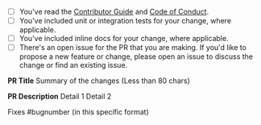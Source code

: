 
<!-- Thank you for submitting a pull request to our repo. -->

<!-- If this is your first PR in the ASP.NET Core repo, please run through the checklist
below to ensure a smooth review and merge process for your PR. -->

- [ ] You've read the [Contributor Guide](https://github.com/dotnet/aspnetcore/blob/main/CONTRIBUTING.md) and [Code of Conduct](https://github.com/dotnet/aspnetcore/blob/main/CODE-OF-CONDUCT.md).
- [ ] You've included unit or integration tests for your change, where applicable.
- [ ] You've included inline docs for your change, where applicable.
- [ ] There's an open issue for the PR that you are making. If you'd like to propose a new feature or change, please open an issue to discuss the change or find an existing issue.

<!-- Once all that is done, you're ready to go. Open the PR with the content below. -->

**PR Title**
Summary of the changes (Less than 80 chars)

**PR Description**
Detail 1
Detail 2

Fixes #bugnumber (in this specific format)
